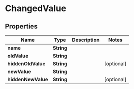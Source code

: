 # ChangedValue

## Properties
Name | Type | Description | Notes
------------ | ------------- | ------------- | -------------
**name** | **String** |  | 
**oldValue** | **String** |  | 
**hiddenOldValue** | **String** |  |  [optional]
**newValue** | **String** |  | 
**hiddenNewValue** | **String** |  |  [optional]
